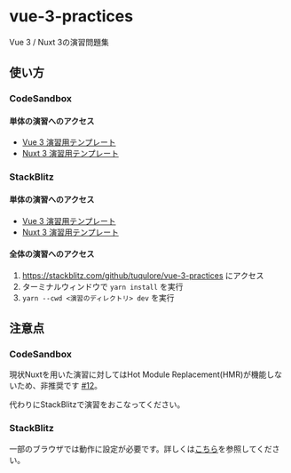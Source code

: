 # vue-3-practices

Vue 3 / Nuxt 3の演習問題集

## 使い方

### CodeSandbox

#### 単体の演習へのアクセス

- [Vue 3 演習用テンプレート](https://codesandbox.io/s/github/tuqulore/vue-3-practices/tree/main/vite-template)
- [Nuxt 3 演習用テンプレート](https://codesandbox.io/s/github/tuqulore/vue-3-practices/tree/main/nuxt-template)

### StackBlitz

#### 単体の演習へのアクセス

- [Vue 3 演習用テンプレート](https://stackblitz.com/github/tuqulore/vue-3-practices/tree/main/vite-template?terminal=dev)
- [Nuxt 3 演習用テンプレート](https://stackblitz.com/github/tuqulore/vue-3-practices/tree/main/nuxt-template?terminal=dev)

#### 全体の演習へのアクセス

1. https://stackblitz.com/github/tuqulore/vue-3-practices にアクセス
2. ターミナルウィンドウで `yarn install` を実行
3. `yarn --cwd <演習のディレクトリ> dev` を実行

## 注意点

### CodeSandbox

現状Nuxtを用いた演習に対してはHot Module Replacement(HMR)が機能しないため、非推奨です [#12](https://github.com/tuqulore/vue-3-practices/issues/12)。

代わりにStackBlitzで演習をおこなってください。

### StackBlitz

一部のブラウザでは動作に設定が必要です。詳しくは[こちら](https://developer.stackblitz.com/docs/platform/browser-support/)を参照してください。
